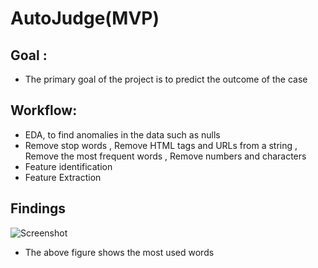 # AutoJudge(MVP)
## Goal :
- The primary goal of the project is to predict the outcome of the case


## Workflow:

- EDA, to find anomalies in the data such as nulls
- Remove stop words , Remove HTML tags and URLs from a string , Remove the most frequent words , Remove numbers and characters
- Feature identification 
- Feature Extraction

## Findings
![Screenshot](image.png)
- The above figure shows the most used words


